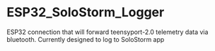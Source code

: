 # ESP32_SoloStorm_Logger
ESP32 connection that will forward teensyport-2.0 telemetry data via bluetooth.  Currently designed to log to SoloStorm app
